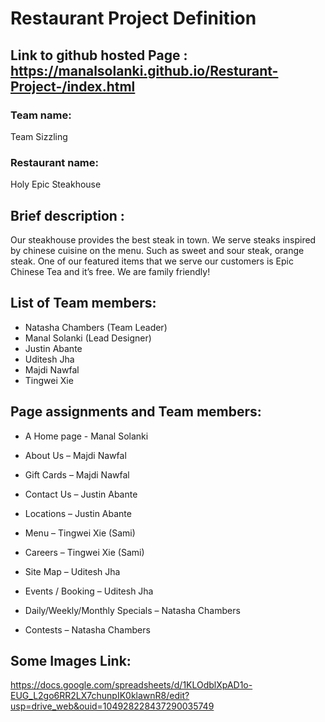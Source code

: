 # Restaurant Project Definition
## Link to github hosted Page : https://manalsolanki.github.io/Resturant-Project-/index.html

### Team name:
Team Sizzling

### Restaurant name:
Holy Epic Steakhouse

## Brief description :
Our steakhouse provides the best steak in town. We serve steaks inspired by chinese cuisine on the menu. Such as sweet and sour steak, orange steak. One of our featured items that we serve our customers is Epic Chinese Tea and it’s free. We are family friendly!

## List of Team members:

- Natasha Chambers (Team Leader)
- Manal Solanki (Lead Designer)
- Justin Abante 
- Uditesh Jha 
- Majdi Nawfal
- Tingwei Xie

## Page assignments and Team members:

- A Home page - Manal Solanki

- About Us – Majdi Nawfal

- Gift Cards – Majdi Nawfal

- Contact Us – Justin Abante

- Locations – Justin Abante

- Menu – Tingwei Xie (Sami)

- Careers – Tingwei Xie (Sami)

- Site Map – Uditesh Jha

- Events / Booking – Uditesh Jha

- Daily/Weekly/Monthly Specials – Natasha Chambers

- Contests – Natasha Chambers


## Some Images Link:
https://docs.google.com/spreadsheets/d/1KLOdblXpAD1o-EUG_L2go6RR2LX7chunpIK0klawnR8/edit?usp=drive_web&ouid=104928228437290035749


